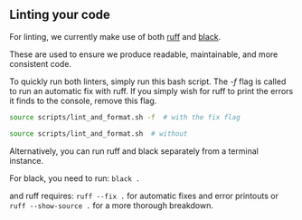 ## Linting your code

For linting, we currently make use of both [ruff](https://github.com/charliermarsh/ruff) and [black](https://github.com/psf/black).

These are used to ensure we produce readable, maintainable, and more consistent code.

To quickly run both linters, simply run this bash script. The *-f* flag is called to run an automatic fix with ruff.
If you simply wish for ruff to print the errors it finds to the console, remove this flag.

```sh
source scripts/lint_and_format.sh -f  # with the fix flag
```
```sh
source scripts/lint_and_format.sh  # without
```

Alternatively, you can run ruff and black separately from a terminal instance.

For black, you need to run:
`black .`

and ruff requires:
`ruff --fix .` for automatic fixes and error printouts
or `ruff --show-source .` for a more thorough breakdown.